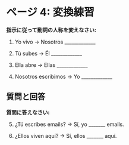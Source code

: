# ページ 4: 変換練習

**指示に従って動詞の人称を変えなさい:**

1. Yo vivo → Nosotros _____________

2. Tú subes → Él _____________

3. Ella abre → Ellas _____________

4. Nosotros escribimos → Yo _____________

## 質問と回答

**質問に答えなさい:**

5. ¿Tú escribes emails? → Sí, yo _______ emails.

6. ¿Ellos viven aquí? → Sí, ellos _______ aquí.